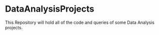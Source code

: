 # DataAnalysisProjects
This Repository will hold all of the code and queries of some Data Analysis projects.
